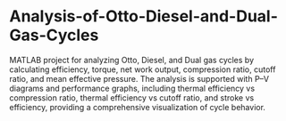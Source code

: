 # Analysis-of-Otto-Diesel-and-Dual-Gas-Cycles
MATLAB project for analyzing Otto, Diesel, and Dual gas cycles by calculating efficiency, torque, net work output, compression ratio, cutoff ratio, and mean effective pressure. The analysis is supported with P–V diagrams and performance graphs, including thermal efficiency vs compression ratio, thermal efficiency vs cutoff ratio, and stroke vs efficiency, providing a comprehensive visualization of cycle behavior.
